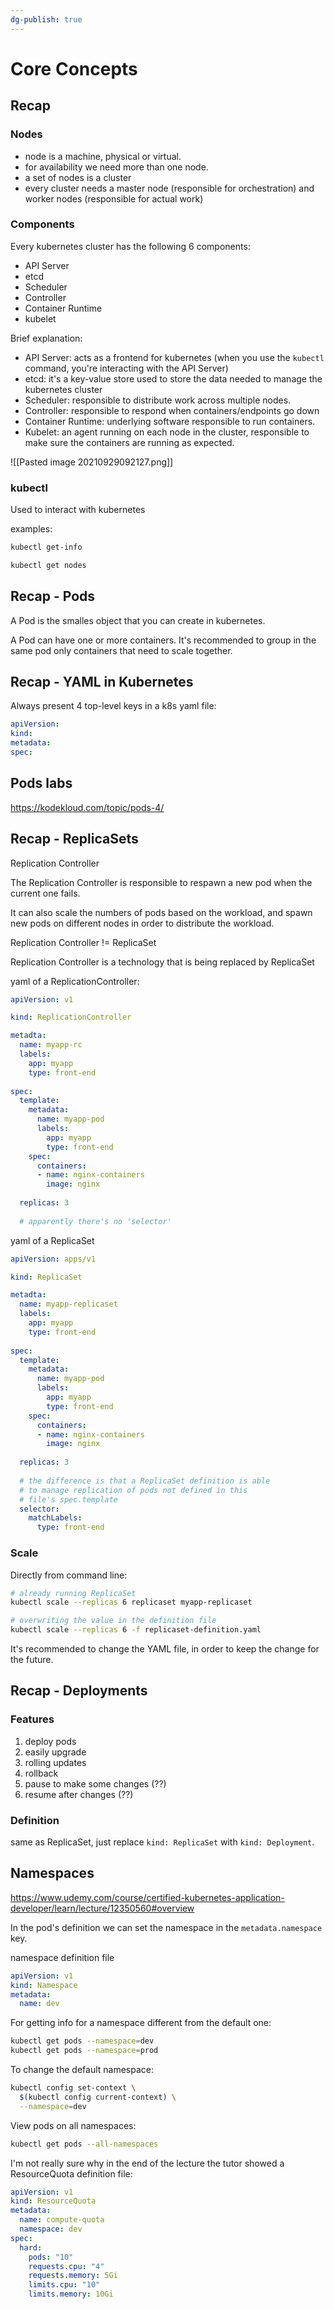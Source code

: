 ```yaml
---
dg-publish: true
---
```

# Core Concepts

## Recap

### Nodes

- node is a machine, physical or virtual.
- for availability we need more than one node.
- a set of nodes is a cluster
- every cluster needs a master node (responsible for orchestration) and worker nodes (responsible for actual work)

### Components

Every kubernetes cluster has the following 6 components:

- API Server
- etcd
- Scheduler
- Controller
- Container Runtime
- kubelet

Brief explanation:

- API Server: acts as a frontend for kubernetes (when you use the `kubectl` command, you're interacting with the API Server)
- etcd: it's a key-value store used to store the data needed to manage the kubernetes cluster
- Scheduler: responsible to distribute work across multiple nodes.
- Controller: responsible to respond when containers/endpoints go down
- Container Runtime: underlying software responsible to run containers.
- Kubelet: an agent running on each node in the cluster, responsible to make sure the containers are running as expected.


![[Pasted image 20210929092127.png]]

### kubectl

Used to interact with kubernetes

examples:
```bash
kubectl get-info

kubectl get nodes
```

## Recap - Pods

A Pod is the smalles object that you can create in kubernetes.

A Pod can have one or more containers. It's recommended to group in the same pod only containers that need to scale together.


## Recap - YAML in Kubernetes

Always present 4 top-level keys in a k8s yaml file:
```yaml
apiVersion: 
kind: 
metadata: 
spec: 
```

## Pods labs

<https://kodekloud.com/topic/pods-4/>



## Recap - ReplicaSets

Replication Controller

The Replication Controller is responsible to respawn a new pod when the current one fails.

It can also scale the numbers of pods based on the workload, and spawn new pods on different nodes in order to distribute the workload.

Replication Controller != ReplicaSet

Replication Controller is a technology that is being replaced by ReplicaSet

yaml of a ReplicationController:
```yaml
apiVersion: v1

kind: ReplicationController

metadta:
  name: myapp-rc
  labels:
    app: myapp
    type: front-end
    
spec:
  template:
    metadata:
      name: myapp-pod
      labels:
        app: myapp
        type: front-end
    spec:
      containers:
      - name: nginx-containers
        image: nginx
        
  replicas: 3
  
  # apparently there's no 'selector'
```


yaml of a ReplicaSet
```yaml
apiVersion: apps/v1

kind: ReplicaSet

metadta:
  name: myapp-replicaset
  labels:
    app: myapp
    type: front-end
    
spec:
  template:
    metadata:
      name: myapp-pod
      labels:
        app: myapp
        type: front-end
    spec:
      containers:
      - name: nginx-containers
        image: nginx
        
  replicas: 3
  
  # the difference is that a ReplicaSet definition is able
  # to manage replication of pods not defined in this
  # file's spec.template
  selector:
    matchLabels:
      type: front-end
```


### Scale

Directly from command line:
```bash
# already running ReplicaSet
kubectl scale --replicas 6 replicaset myapp-replicaset

# overwriting the value in the definition file
kubectl scale --replicas 6 -f replicaset-definition.yaml
```

It's recommended to change the YAML file, in order to keep the change for the future.


## Recap - Deployments

### Features

1. deploy pods
2. easily upgrade
3. rolling updates
4. rollback
5. pause to make some changes (??)
6. resume after changes (??)


### Definition

same as ReplicaSet, just replace `kind: ReplicaSet` with `kind: Deployment`.


## Namespaces

<https://www.udemy.com/course/certified-kubernetes-application-developer/learn/lecture/12350560#overview>

In the pod's definition we can set the namespace in the `metadata.namespace` key.

namespace definition file
```yaml
apiVersion: v1
kind: Namespace
metadata:
  name: dev
```

For getting info for a namespace different from the default one:
```bash
kubectl get pods --namespace=dev
kubectl get pods --namespace=prod
```

To change the default namespace:
```bash
kubectl config set-context \
  $(kubectl config current-context) \
  --namespace=dev
```

View pods on all namespaces:
```bash
kubectl get pods --all-namespaces
```

I'm not really sure why in the end of the lecture the tutor showed a ResourceQuota definition file:
```yaml
apiVersion: v1
kind: ResourceQuota
metadata:
  name: compute-quota
  namespace: dev
spec:
  hard:
    pods: "10"
    requests.cpu: "4"
    requests.memory: 5Gi
    limits.cpu: "10"
    limits.memory: 10Gi
```


